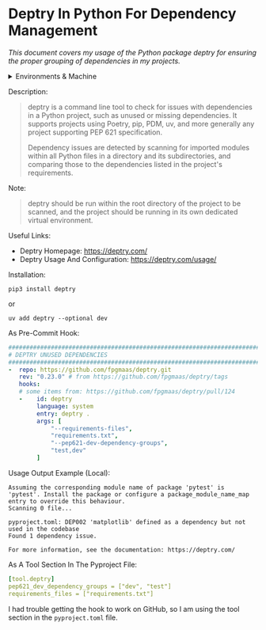 # Deptry In Python For Dependency Management

_This document covers my usage of the Python package deptry for ensuring the proper grouping of dependencies in my projects._


<details markdown=1>

<summary> Environments & Machine </summary>

```
OS Version: ProductName: macOS
ProductVersion:	13.3.1
BuildVersion: 22E261
Kernel: arm64
Architecture: 22.4.0
CPU Brand: Apple M1
Python Version: Python 3.13.1
UV Version: uv 0.7.3 (3c413f74b 2025-05-07)
Ruby Version: ruby 3.2.3 (2024-01-18 revision 52bb2ac0a6) [arm64-darwin22]
Quarto Version: 1.6.40
Rscript Version: Rscript (R) version 4.4.2 (2024-10-31)
Git Version: git version 2.40.0
Current Date: 2025-06-08
```

</details>

Description:

> deptry is a command line tool to check for issues with dependencies in a Python project, such as unused or missing dependencies. It supports projects using Poetry, pip, PDM, uv, and more generally any project supporting PEP 621 specification.
>
> Dependency issues are detected by scanning for imported modules within all Python files in a directory and its subdirectories, and comparing those to the dependencies listed in the project's requirements.

Note:

> deptry should be run within the root directory of the project to be scanned, and the project should be running in its own dedicated virtual environment.

Useful Links:

* Deptry Homepage: <https://deptry.com/>
* Deptry Usage And Configuration: <https://deptry.com/usage/>

Installation:

```
pip3 install deptry
```

or

```
uv add deptry --optional dev
```

As Pre-Commit Hook:

```yaml
###############################################################################
# DEPTRY UNUSED DEPENDENCIES
###############################################################################
-  repo: https://github.com/fpgmaas/deptry.git
   rev: "0.23.0" # from https://github.com/fpgmaas/deptry/tags
   hooks:
   # some items from: https://github.com/fpgmaas/deptry/pull/124
   -    id: deptry
        language: system
        entry: deptry .
        args: [
            "--requirements-files",
            "requirements.txt",
            "--pep621-dev-dependency-groups",
            "test,dev"
        ]
```

Usage Output Example (Local):

```
Assuming the corresponding module name of package 'pytest' is 'pytest'. Install the package or configure a package_module_name_map entry to override this behaviour.
Scanning 0 file...

pyproject.toml: DEP002 'matplotlib' defined as a dependency but not used in the codebase
Found 1 dependency issue.

For more information, see the documentation: https://deptry.com/
```

As A Tool Section In The Pyproject File:

```yaml
[tool.deptry]
pep621_dev_dependency_groups = ["dev", "test"]
requirements_files = ["requirements.txt"]
```

I had trouble getting the hook to work on GitHub, so I am using the tool section in the `pyproject.toml` file.
